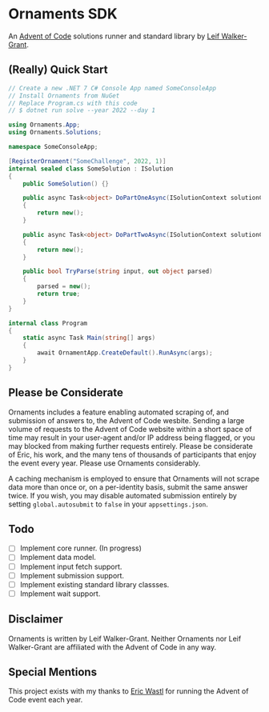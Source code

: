 # Ornaments SDK

An [Advent of Code](https://adventofcode.com) solutions runner and standard library by [Leif Walker-Grant](https://uk.linkedin.com/in/championofgoats).

## (Really) Quick Start

```csharp
// Create a new .NET 7 C# Console App named SomeConsoleApp
// Install Ornaments from NuGet
// Replace Program.cs with this code
// $ dotnet run solve --year 2022 --day 1

using Ornaments.App;
using Ornaments.Solutions;

namespace SomeConsoleApp;

[RegisterOrnament("SomeChallenge", 2022, 1)]
internal sealed class SomeSolution : ISolution
{
    public SomeSolution() {}

    public async Task<object> DoPartOneAsync(ISolutionContext solutionContext)
    {
        return new();
    }

    public async Task<object> DoPartTwoAsync(ISolutionContext solutionContext)
    {
        return new();
    }

    public bool TryParse(string input, out object parsed)
    {
        parsed = new();
        return true;
    }
}

internal class Program
{
    static async Task Main(string[] args)
    {
        await OrnamentApp.CreateDefault().RunAsync(args);
    }
}
```

## Please be Considerate

Ornaments includes a feature enabling automated scraping of, and submission of answers to, the Advent of Code wesbite. Sending a large volume of requests to the Advent of Code website within a short space of time may result in your user-agent and/or IP address being flagged, or you may blocked from making further requests entirely. Please be considerate of Eric, his work, and the many tens of thousands of participants that enjoy the event every year. Please use Ornaments considerably.

A caching mechanism is employed to ensure that Ornaments will not scrape data more than once or, on a per-identity basis, submit the same answer twice. If you wish, you may disable automated submission entirely by setting `global.autosubmit` to `false` in your `appsettings.json`.

## Todo

- [ ] Implement core runner. (In progress)
- [ ] Implement data model.
- [ ] Implement input fetch support.
- [ ] Implement submission support.
- [ ] Implement existing standard library classses.
- [ ] Implement wait support.

## Disclaimer

Ornaments is written by Leif Walker-Grant. Neither Ornaments nor Leif Walker-Grant are affiliated with the Advent of Code in any way.

## Special Mentions

This project exists with my thanks to [Eric Wastl](https://twitter.com/ericwastl) for running the Advent of Code event each year.
